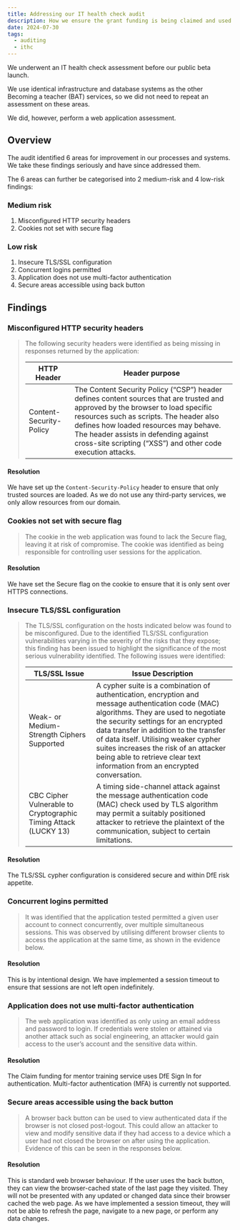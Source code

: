 ```yaml
---
title: Addressing our IT health check audit
description: How we ensure the grant funding is being claimed and used appropriately
date: 2024-07-30
tags:
  - auditing
  - ithc
---
```


We underwent an IT health check assessment before our public beta launch.

We use identical infrastructure and database systems as the other Becoming a teacher (BAT) services, so we did not need to repeat an assessment on these areas.

We did, however, perform a web application assessment.

## Overview

The audit identified 6 areas for improvement in our processes and systems. We take these findings seriously and have since addressed them.

The 6 areas can further be categorised into 2 medium-risk and 4 low-risk findings:

### Medium risk

1. Misconfigured HTTP security headers
2. Cookies not set with secure flag

### Low risk

1. Insecure TLS/SSL configuration
2. Concurrent logins permitted
3. Application does not use multi-factor authentication
4. Secure areas accessible using back button

## Findings

### Misconfigured HTTP security headers

> The following security headers were identified as being missing in responses returned by the
application:
>
> | HTTP Header             | Header purpose |
> | ----------------------- | -------------- |
> | Content-Security-Policy | The Content Security Policy (“CSP”) header defines content sources that are trusted and approved by the browser to load specific resources such as scripts. The header also defines how loaded resources may behave. The header assists in defending against cross-site scripting (“XSS”) and other code execution attacks. |

#### Resolution

We have set up the `Content-Security-Policy` header to ensure that only trusted sources are loaded. As we do not use any third-party services, we only allow resources from our domain.

### Cookies not set with secure flag

> The cookie in the web application was found to lack the Secure flag, leaving it at risk of compromise. The cookie was identified as being responsible for controlling user sessions for the application.

#### Resolution

We have set the Secure flag on the cookie to ensure that it is only sent over HTTPS connections.

### Insecure TLS/SSL configuration

> The TLS/SSL configuration on the hosts indicated below was found to be misconfigured. Due to the identified TLS/SSL configuration vulnerabilities varying in the severity of the risks that they expose; this finding has been issued to highlight the significance of the most serious vulnerability identified. The following issues were identified:
>
> | TLS/SSL Issue | Issue Description |
> | ------------- | ----------------- |
> | Weak- or Medium-Strength Ciphers Supported | A cypher suite is a combination of authentication, encryption and message authentication code (MAC) algorithms. They are used to negotiate the security settings for an encrypted data transfer in addition to the transfer of data itself. Utilising weaker cypher suites increases the risk of an attacker being able to retrieve clear text information from an encrypted conversation. |
> | CBC Cipher Vulnerable to Cryptographic Timing Attack (LUCKY 13) | A timing side-channel attack against the message authentication code (MAC) check used by TLS algorithm may permit a suitably positioned attacker to retrieve the plaintext of the communication, subject to certain limitations. |

#### Resolution

The TLS/SSL cypher configuration is considered secure and within DfE risk appetite.

### Concurrent logins permitted

> It was identified that the application tested permitted a given user account to connect concurrently, over multiple simultaneous sessions. This was observed by utilising different browser clients to access the application at the same time, as shown in the evidence below.

#### Resolution

This is by intentional design. We have implemented a session timeout to ensure that sessions are not left open indefinitely.

### Application does not use multi-factor authentication

> The web application was identified as only using an email address and password to login. If credentials were stolen or attained via another attack such as social engineering, an attacker would gain access to the user’s account and the sensitive data within.

#### Resolution

The Claim funding for mentor training service uses DfE Sign In for authentication. Multi-factor authentication (MFA) is currently not supported.

### Secure areas accessible using the back button

> A browser back button can be used to view authenticated data if the browser is not closed post-logout. This could allow an attacker to view and modify sensitive data if they had access to a device which a user had not closed the browser on after using the application. Evidence of this can be seen in the responses below.

#### Resolution

This is standard web browser behaviour. If the user uses the back button, they can view the browser-cached state of the last page they visited. They will not be presented with any updated or changed data since their browser cached the web page. As we have implemented a session timeout, they will not be able to refresh the page, navigate to a new page, or perform any data changes.
